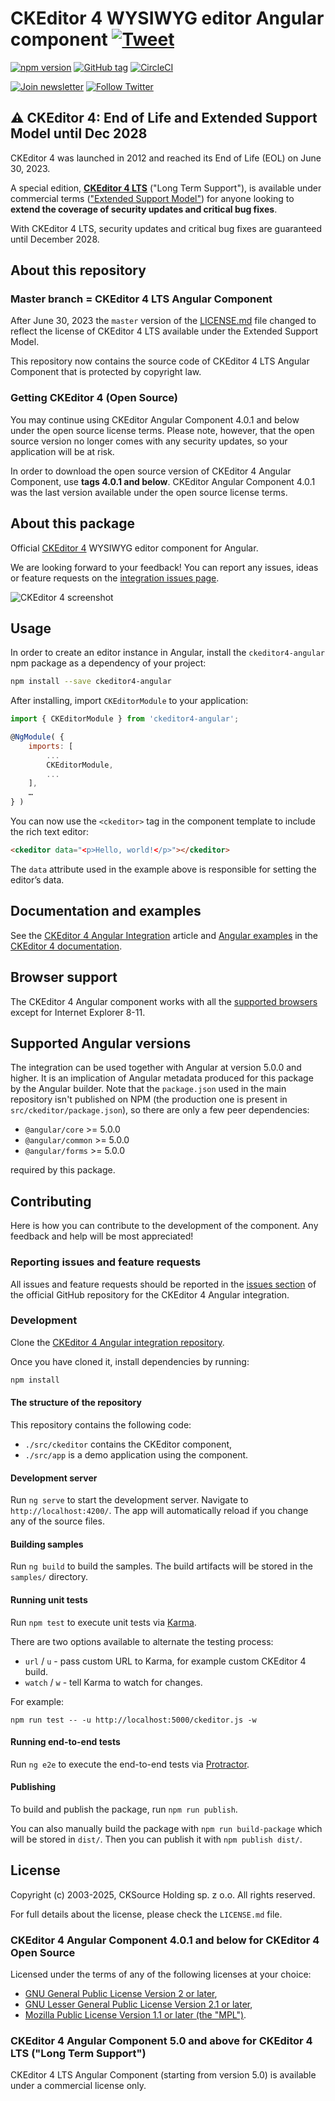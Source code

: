 # CKEditor 4 WYSIWYG editor Angular component [![Tweet](https://img.shields.io/twitter/url/http/shields.io.svg?style=social)](https://twitter.com/intent/tweet?text=Check%20out%20CKEditor%204%20Angular%20integration&url=https%3A%2F%2Fwww.npmjs.com%2Fpackage%2Fckeditor4-angular)

[![npm version](https://badge.fury.io/js/ckeditor4-angular.svg)](https://www.npmjs.com/package/ckeditor4-angular)
[![GitHub tag](https://img.shields.io/github/tag/ckeditor/ckeditor4-angular.svg)](https://github.com/ckeditor/ckeditor4-angular)
[![CircleCI](https://dl.circleci.com/status-badge/img/gh/ckeditor/ckeditor4-angular/tree/master.svg?style=shield)](https://dl.circleci.com/status-badge/redirect/gh/ckeditor/ckeditor4-angular/tree/master)

[![Join newsletter](https://img.shields.io/badge/join-newsletter-00cc99.svg)](http://eepurl.com/c3zRPr)
[![Follow Twitter](https://img.shields.io/badge/follow-twitter-00cc99.svg)](https://twitter.com/ckeditor)

## ⚠️ CKEditor 4: End of Life and Extended Support Model until Dec 2028

CKEditor 4 was launched in 2012 and reached its End of Life (EOL) on June 30, 2023.

A special edition, **[CKEditor 4 LTS](https://ckeditor.com/ckeditor-4-support/)** ("Long Term Support"), is available under commercial terms (["Extended Support Model"](https://ckeditor.com/ckeditor-4-support/)) for anyone looking to **extend the coverage of security updates and critical bug fixes**.

With CKEditor 4 LTS, security updates and critical bug fixes are guaranteed until December 2028.

## About this repository

### Master branch = CKEditor 4 LTS Angular Component

After June 30, 2023 the `master` version of the [LICENSE.md](https://github.com/ckeditor/ckeditor4/blob/master/LICENSE.md) file changed to reflect the license of CKEditor 4 LTS available under the Extended Support Model.

This repository now contains the source code of CKEditor 4 LTS Angular Component that is protected by copyright law.

### Getting CKEditor 4 (Open Source)

You may continue using CKEditor Angular Component 4.0.1 and below under the open source license terms. Please note, however, that the open source version no longer comes with any security updates, so your application will be at risk.

In order to download the open source version of CKEditor 4 Angular Component, use ****tags 4.0.1 and below****. CKEditor Angular Component 4.0.1 was the last version available under the open source license terms.

## About this package

Official [CKEditor 4](https://ckeditor.com/ckeditor-4/) WYSIWYG editor component for Angular.

We are looking forward to your feedback! You can report any issues, ideas or feature requests on the [integration issues page](https://github.com/ckeditor/ckeditor4-angular/issues/new).

![CKEditor 4 screenshot](https://c.cksource.com/a/1/img/npm/ckeditor4.png)

## Usage

In order to create an editor instance in Angular, install the `ckeditor4-angular` npm package as a dependency of your project:

```bash
npm install --save ckeditor4-angular
```

After installing, import `CKEditorModule` to your application:

```js
import { CKEditorModule } from 'ckeditor4-angular';

@NgModule( {
    imports: [
        ...
        CKEditorModule,
        ...
    ],
    …
} )
```

You can now use the `<ckeditor>` tag in the component template to include the rich text editor:

```html
<ckeditor data="<p>Hello, world!</p>"></ckeditor>
```

The `data` attribute used in the example above is responsible for setting the editor’s data.

## Documentation and examples

See the [CKEditor 4 Angular Integration](https://ckeditor.com/docs/ckeditor4/latest/guide/dev_angular.html) article and [Angular examples](https://ckeditor.com/docs/ckeditor4/latest/examples/angular.html) in the [CKEditor 4 documentation](https://ckeditor.com/docs/ckeditor4/latest/).

## Browser support

The CKEditor 4 Angular component works with all the [supported browsers](https://ckeditor.com/docs/ckeditor4/latest/guide/dev_browsers.html#officially-supported-browsers) except for Internet Explorer 8-11.

## Supported Angular versions

The integration can be used together with Angular at version 5.0.0 and higher. It is an implication of Angular metadata produced for this package by the Angular builder. Note that the `package.json` used in the main repository isn't published on NPM (the production one is present in `src/ckeditor/package.json`), so there are only a few peer dependencies:

* `@angular/core` >= 5.0.0
* `@angular/common` >= 5.0.0
* `@angular/forms` >= 5.0.0

required by this package.

## Contributing

Here is how you can contribute to the development of the component. Any feedback and help will be most appreciated!

### Reporting issues and feature requests

All issues and feature requests should be reported in the [issues section](https://github.com/ckeditor/ckeditor4-angular/issues/new) of the official GitHub repository for the CKEditor 4 Angular integration.

### Development

Clone the [CKEditor 4 Angular integration repository](https://github.com/ckeditor/ckeditor4-angular).

Once you have cloned it, install dependencies by running:

```bash
npm install
```

#### The structure of the repository

This repository contains the following code:

* `./src/ckeditor` contains the CKEditor component,
* `./src/app` is a demo application using the component.

#### Development server

Run `ng serve` to start the development server. Navigate to `http://localhost:4200/`. The app will automatically reload if you change any of the source files.

#### Building samples

Run `ng build` to build the samples. The build artifacts will be stored in the `samples/` directory.

#### Running unit tests

Run `npm test` to execute unit tests via [Karma](https://karma-runner.github.io).

There are two options available to alternate the testing process:

* `url` / `u` - pass custom URL to Karma, for example custom CKEditor 4 build.
* `watch` / `w` - tell Karma to watch for changes.

For example:

```
npm run test -- -u http://localhost:5000/ckeditor.js -w
```

#### Running end-to-end tests

Run `ng e2e` to execute the end-to-end tests via [Protractor](https://www.protractortest.org/).

#### Publishing

To build and publish the package, run `npm run publish`.

You can also manually build the package with `npm run build-package` which will be stored in `dist/`. Then you can publish it with `npm publish dist/`.

## License

Copyright (c) 2003-2025, CKSource Holding sp. z o.o. All rights reserved.

For full details about the license, please check the `LICENSE.md` file.

### CKEditor 4 Angular Component 4.0.1 and below for CKEditor 4 Open Source

Licensed under the terms of any of the following licenses at your choice:

* [GNU General Public License Version 2 or later](http://www.gnu.org/licenses/gpl.html),
* [GNU Lesser General Public License Version 2.1 or later](http://www.gnu.org/licenses/lgpl.html),
* [Mozilla Public License Version 1.1 or later (the "MPL")](http://www.mozilla.org/MPL/MPL-1.1.html).

### CKEditor 4 Angular Component 5.0 and above for CKEditor 4 LTS ("Long Term Support")

CKEditor 4 LTS Angular Component (starting from version 5.0) is available under a commercial license only.
